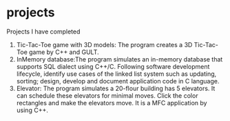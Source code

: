 projects
========

Projects I have completed

1. Tic-Tac-Toe game with 3D models: The program creates a 3D Tic-Tac-Toe game by C++ and GULT.
2. InMemory database:The program simulates an in-memory database that supports SQL dialect using C++/C. Following software development lifecycle, identify use cases of the linked list system such as updating, sorting; design, develop and document application code in C language.
3. Elevator: The program simulates a 20-flour building has 5 elevators. It can schedule these elevators for minimal moves. Click the color rectangles and make the elevators move. It is a MFC application by using C++.
